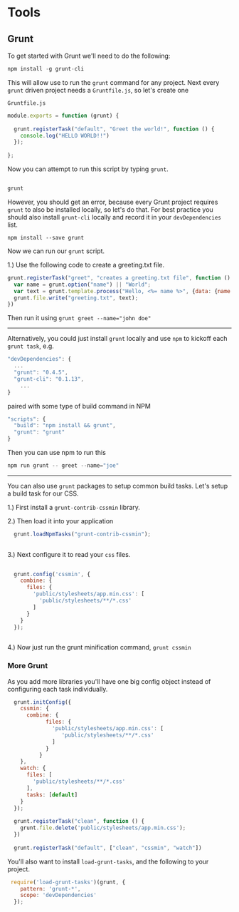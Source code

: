 # Tools
## Grunt 

To get started with Grunt we'll need to do the following:

```javascript
npm install -g grunt-cli
```

This will allow use to run the `grunt` command for any project. Next every `grunt` driven project needs a `Gruntfile.js`, so let's create one

`Gruntfile.js`

```javascript
module.exports = function (grunt) {
  
  grunt.registerTask("default", "Greet the world!", function () {
    console.log("HELLO WORLD!!")
  });
  
};
```

Now you can attempt to run this script by typing `grunt`.


```bash

grunt
```

However, you should get an error, because every Grunt project requires `grunt` to also be installed locally, so let's do that. For best practice you should also install `grunt-cli` locally and record it in your `devDependencies` list.


```
npm install --save grunt
```

Now we can run our `grunt` script. 

1.) Use the following code to create a greeting.txt file.

  ```javascript
  grunt.registerTask("greet", "creates a greeting.txt file", function () {
    var name = grunt.option("name") || "World";
    var text = grunt.template.process("Hello, <%= name %>", {data: {name: name }});
    grunt.file.write("greeting.txt", text);
  })
  ```
  
Then run it using `grunt greet --name="john doe"`


------

Alternatively, you could just install `grunt` locally and use `npm` to kickoff each `grunt task`, e.g.

```javascript
"devDependencies": {
  ...
  "grunt": "0.4.5",
  "grunt-cli": "0.1.13",
    ...
}


```

paired with some type of build command in NPM

```javascript
"scripts": {
  "build": "npm install && grunt",
  "grunt": "grunt"
}
```

Then you can use npm to run this 

```javascript
npm run grunt -- greet --name="joe"
```


------

 You can also use `grunt` packages to setup common build tasks. Let's setup a build task for our CSS.
 
 1.) First install a `grunt-contrib-cssmin` library.
 
 2.) Then load it into your application
 
```javascript
  grunt.loadNpmTasks("grunt-contrib-cssmin");
  
```
  
 3.) Next configure it to read your `css` files.
 
  ```javascript
   
    grunt.config('cssmin', {
      combine: {
        files: {
          'public/stylesheets/app.min.css': [
            'public/stylesheets/**/*.css'
          ]
        }
      }
    });
   
  ```
  
 
4.) Now just run the grunt minification command, `grunt cssmin`


### More Grunt


As you add more libraries you'll have one big config object instead of configuring each task individually.

```javascript
  grunt.initConfig({
    cssmin: {
      combine: {
            files: {
              'public/stylesheets/app.min.css': [
                 'public/stylesheets/**/*.css'
              ]
            }
          }
    },
    watch: {
      files: [
        'public/stylesheets/**/*.css'
      ],
      tasks: [default]
    }
  });
  
  grunt.registerTask("clean", function () {
    grunt.file.delete('public/stylesheets/app.min.css');
  })
  
  grunt.registerTask("default", ["clean", "cssmin", "watch"])
```

You'll also want to install `load-grunt-tasks`, and the following to your project.

```javascript
 require('load-grunt-tasks')(grunt, {
    pattern: 'grunt-*',
    scope: 'devDependencies'
  });
  
```
